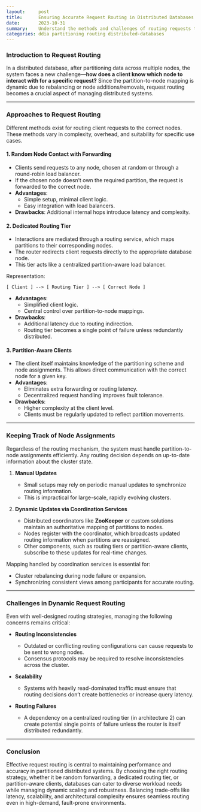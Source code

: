 ```yaml
---
layout:     post    
title:      Ensuring Accurate Request Routing in Distributed Databases    
date:       2023-10-31    
summary:    Understand the methods and challenges of routing requests to the appropriate nodes in a partitioned and replicated distributed database.    
categories: ddia partitioning routing distributed-databases
---
```


### **Introduction to Request Routing**

In a distributed database, after partitioning data across multiple nodes, the system faces a new challenge—**how does a client know which node to interact with for a specific request?** Since the partition-to-node mapping is dynamic due to rebalancing or node additions/removals, request routing becomes a crucial aspect of managing distributed systems.
   
---  

### **Approaches to Request Routing**

Different methods exist for routing client requests to the correct nodes. These methods vary in complexity, overhead, and suitability for specific use cases.

#### **1. Random Node Contact with Forwarding**
- Clients send requests to any node, chosen at random or through a round-robin load balancer.
- If the chosen node doesn’t own the required partition, the request is forwarded to the correct node.
- **Advantages**:
    - Simple setup, minimal client logic.
    - Easy integration with load balancers.
- **Drawbacks**: Additional internal hops introduce latency and complexity.

#### **2. Dedicated Routing Tier**
- Interactions are mediated through a routing service, which maps partitions to their corresponding nodes.
- The router redirects client requests directly to the appropriate database node.
- This tier acts like a centralized partition-aware load balancer.

Representation:
```plaintext  
[ Client ] --> [ Routing Tier ] --> [ Correct Node ]  
```  

- **Advantages**:
    - Simplified client logic.
    - Central control over partition-to-node mappings.
- **Drawbacks**:
    - Additional latency due to routing indirection.
    - Routing tier becomes a single point of failure unless redundantly distributed.

#### **3. Partition-Aware Clients**
- The client itself maintains knowledge of the partitioning scheme and node assignments. This allows direct communication with the correct node for a given key.
- **Advantages**:
    - Eliminates extra forwarding or routing latency.
    - Decentralized request handling improves fault tolerance.
- **Drawbacks**:
    - Higher complexity at the client level.
    - Clients must be regularly updated to reflect partition movements.

---  

### **Keeping Track of Node Assignments**

Regardless of the routing mechanism, the system must handle partition-to-node assignments efficiently. Any routing decision depends on up-to-date information about the cluster state.

1. **Manual Updates**
    - Small setups may rely on periodic manual updates to synchronize routing information.
    - This is impractical for large-scale, rapidly evolving clusters.

2. **Dynamic Updates via Coordination Services**
    - Distributed coordinators like **ZooKeeper** or custom solutions maintain an authoritative mapping of partitions to nodes.
    - Nodes register with the coordinator, which broadcasts updated routing information when partitions are reassigned.
    - Other components, such as routing tiers or partition-aware clients, subscribe to these updates for real-time changes.

Mapping handled by coordination services is essential for:
- Cluster rebalancing during node failure or expansion.
- Synchronizing consistent views among participants for accurate routing.

---  

### **Challenges in Dynamic Request Routing**

Even with well-designed routing strategies, managing the following concerns remains critical:
- **Routing Inconsistencies**
    - Outdated or conflicting routing configurations can cause requests to be sent to wrong nodes.
    - Consensus protocols may be required to resolve inconsistencies across the cluster.

- **Scalability**
    - Systems with heavily read-dominated traffic must ensure that routing decisions don’t create bottlenecks or increase query latency.

- **Routing Failures**
    - A dependency on a centralized routing tier (in architecture 2) can create potential single points of failure unless the router is itself distributed redundantly.

---  

### **Conclusion**

Effective request routing is central to maintaining performance and accuracy in partitioned distributed systems. By choosing the right routing strategy, whether it be random forwarding, a dedicated routing tier, or partition-aware clients, databases can cater to diverse workload needs while managing dynamic scaling and robustness. Balancing trade-offs like latency, scalability, and architectural complexity ensures seamless routing even in high-demand, fault-prone environments.